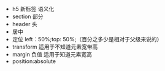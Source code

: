 - h5 新标签 语义化
 - section 部分
 - header 头
- 居中
 - 定位 left：50%;top: 50%;（百分之多少是相对于父级来说的）
 - transform 适用于不知道元素宽带高
 - margin 负值 适用于知道元素宽高
- position:absolute
